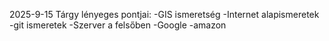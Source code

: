 2025-9-15
Tárgy lényeges pontjai:
-GIS ismeretség
-Internet alapismeretek
-git ismeretek
-Szerver a felsőben
 -Google
 -amazon
